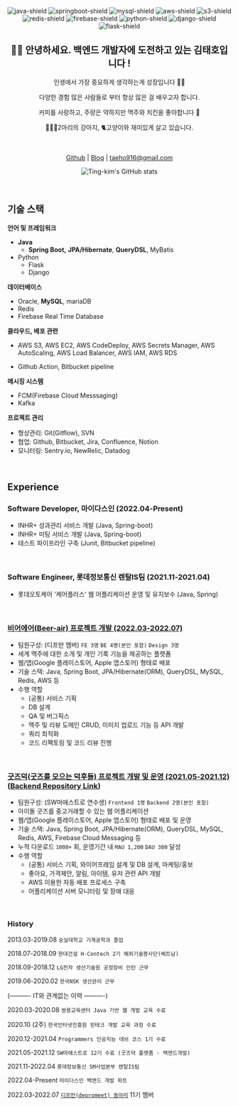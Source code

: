 <div align="center">
    
![java-shield]
![springboot-shield]
![mysql-shield]
![aws-shield]
![s3-shield]
![redis-shield]
![firebase-shield]
![python-shield]
![django-shield]
![flask-shield]


## 👋🏻 안녕하세요. 백엔드 개발자에 도전하고 있는 김태호입니다 !

인생에서 가장 중요하게 생각하는게 성장입니다 👊🏻

다양한 경험 많은 사람들로 부터 항상 많은 걸 배우고자 합니다.

커피를 사랑하고, 주량은 약하지만 맥주와 치킨을 좋아합니다 🍻

🦮🐕‍🦺2마리의 강아지, 🐈고양이와 재미있게 살고 있습니다.

<br>

[Github](https://github.com/Ting-Kim)  |  [Blog](https://ting-kim.github.io/) | taeho916@gmail.com

![Ting-kim's GitHub stats](https://github-readme-stats.vercel.app/api?username=ting-kim&show_icons=true&theme=tokyonight)

</div>

<br>

## 기술 스택

**언어 및 프레임워크**

- **Java**
    - **Spring Boot,** **JPA/Hibernate**, **QueryDSL**, MyBatis
- Python
    - Flask
    - Django

**데이터베이스**

- Oracle, **MySQL**, mariaDB
- Redis
- Firebase Real Time Database

**클라우드, 배포 관련**

- AWS S3, AWS EC2, AWS CodeDeploy, AWS Secrets Manager, AWS AutoScaling, AWS Load Balancer, AWS IAM, AWS RDS
<!-- - Docker(in studying) -->
- Github Action, Bitbucket pipeline

**메시징 시스템**

<!-- - Apache Kafka(in studying) -->
- FCM(Firebase Cloud Messsaging)
- Kafka

**프로젝트 관리**

- 형상관리: Git(Gitflow), SVN
- 협업: Github, Bitbucket, Jira, Confluence, Notion
- 모니터링: Sentry.io, NewRelic, Datadog


<br>

## Experience

### Software Developer, 마이다스인 (2022.04-Present)
- INHR+ 성과관리 서비스 개발 (Java, Spring-boot)
- INHR+ 미팅 서비스 개발 (Java, Spring-boot)
- 테스트 파이프라인 구축 (Junit, Bitbucket pipeline)

<br>

### Software Engineer, 롯데정보통신 렌탈IS팀 (2021.11-2021.04)

- 롯데오토케어 '케어플러스' 웹 어플리케이션 운영 및 유지보수 (Java, Spring)

<br>

### [비어에어(Beer-air) 프로젝트 개발 (2022.03-2022.07)](https://github.com/depromeet/sulsul-BE)

- 팀원구성: (디프만 멤버) `FE 3명` `BE 4명(본인 포함)` `Design 3명`
- 세계 맥주에 대한 소개 및 개인 기록 기능을 제공하는 플랫폼
- 웹/앱(Google 플레이스토어, Apple 앱스토어) 형태로 배포 
- 기술 스택: Java, Spring Boot, JPA/Hibernate(ORM), QueryDSL, MySQL, Redis, AWS 등
- 수행 역할
    - (공통) 서비스 기획
    - DB 설계
    - QA 및 버그픽스
    - 맥주 및 리뷰 도메인 CRUD, 이미지 업로드 기능 등 API 개발
    - 쿼리 최적화
    - 코드 리팩토링 및 코드 리뷰 진행

<br>

### [굿즈덕(굿즈를 모으는 덕후들) 프로젝트 개발 및 운영 (2021.05-2021.12)](https://github.com/soma-goodsduck) ([Backend Repository Link](https://github.com/soma-goodsduck/be-commons_spring-boot))

- 팀원구성: (SW마에스트로 연수생) `Frontend 1명` `Backend 2명(본인 포함)`
- 아이돌 굿즈를 중고거래할 수 있는 웹 어플리케이션
- 웹/앱(Google 플레이스토어, Apple 앱스토어) 형태로 배포 및 운영
- 기술 스택: Java, Spring Boot, JPA/Hibernate(ORM), QueryDSL, MySQL, Redis, AWS, Firebase Cloud Messaging 등
- 누적 다운로드 `1000+` 회, 운영기간 내 `MAU 1,200` `DAU 300` 달성
- 수행 역할
    - (공통) 서비스 기획, 와이어프레임 설계 및 DB 설계, 마케팅/홍보
    - 좋아요, 가격제안, 알림, 아이템, 유저 관련 API 개발
    - AWS 이용한 자동 배포 프로세스 구축
    - 어플리케이션 서버 모니터링 및 장애 대응


<!-- <br>

### [웹소켓을 이용한 채팅 웹 어플리케이션 개발(2021.02-04)](https://github.com/Ting-Kim/spring-chat-practice)

- 개인 토이 프로젝트
- 회원가입된 유저들과 개인 및 단체 채팅이 가능한 웹 어플리케이션
- 기술 스택: Java, Spring Boot, JPA/Hibernate(ORM), QueryDSL, Thymeleaf, H2, Redis, WebSocket(SockJS) 등 -->

<br>

### History

2013.03-2019.08 `숭실대학교 기계공학과 졸업`

2018.07-2018.09 `현대건설 H-Contech 2기 해외기술봉사단(베트남)`

2018.09-2018.12 `LG전자 생산기술원 공정장비 인턴 근무`

2019.06-2020.02 `한국NSK 생산관리 근무`

(———- IT와 관계없는 이력 ———-)

2020.03-2020.08 `쌍용교육센터 Java 기반 웹 개발 교육 수료`

2020.10 (2주)    `한국인터넷진흥원 핀테크 개발 교육 과정 수료`

2020.12-2021.04 `Programmers 인공지능 데브 코스 1기 수료`

2021.05-2021.12 `SW마에스트로 12기 수료 (굿즈덕 플랫폼 - 백엔드개발)`

2021.11-2022.04  `롯데정보통신 SM사업본부 렌탈IS팀`

2022.04-Present  `마이다스인 백엔드 개발 파트`

2022.03-2022.07  [`디프만(depromeet) 동아리`](https://github.com/depromeet) 11기 멤버

<!-- MARKDOWN LINKS & IMAGES -->
<!-- https://www.markdownguide.org/basic-syntax/#reference-style-links -->

[firebase-shield]: https://img.shields.io/badge/Firebase-FFCA28.svg?&style=for-the-badge&logo=Firebase&logoColor=white
[s3-shield]: https://img.shields.io/badge/AmazonS3-569A31.svg?&style=for-the-badge&logo=AmazonS3&logoColor=white
[aws-shield]: https://img.shields.io/badge/AmazonAWS-232F3E.svg?&style=for-the-badge&logo=AmazonAWS&logoColor=white
[mysql-shield]: https://img.shields.io/badge/MySQL-569A31.svg?&style=for-the-badge&logo=MySQL&logoColor=white
[springboot-shield]: https://img.shields.io/badge/SpringBoot-6DB33F.svg?&style=for-the-badge&logo=SpringBoot&logoColor=white
[java-shield]: https://img.shields.io/badge/java-%23ED8B00.svg?style=for-the-badge&logo=java&logoColor=white
[redis-shield]: https://img.shields.io/badge/redis-%23DD0031.svg?style=for-the-badge&logo=redis&logoColor=white
[python-shield]: https://img.shields.io/badge/python-3670A0?style=for-the-badge&logo=python&logoColor=ffdd54
[django-shield]: https://img.shields.io/badge/django-%23092E20.svg?style=for-the-badge&logo=django&logoColor=white
[flask-shield]: https://img.shields.io/badge/flask-%23000.svg?style=for-the-badge&logo=flask&logoColor=white

<!--
**Ting-Kim/Ting-Kim** is a ✨ _special_ ✨ repository because its `README.md` (this file) appears on your GitHub profile.

Here are some ideas to get you started:

- 🔭 I’m currently working on ...
- 🌱 I’m currently learning ...
- 👯 I’m looking to collaborate on ...
- 🤔 I’m looking for help with ...
- 💬 Ask me about ...
- 📫 How to reach me: ...
- 😄 Pronouns: ...
- ⚡ Fun fact: ...
-->
